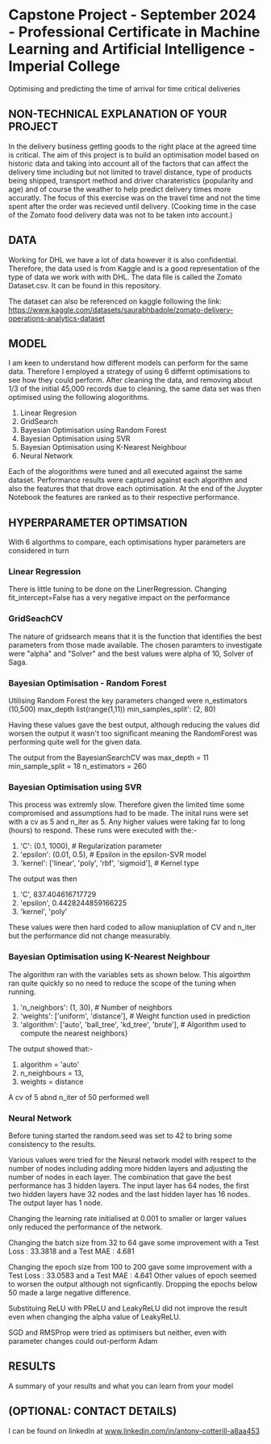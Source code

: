 # Capstone Project - September 2024 - Professional Certificate in Machine Learning and Artificial Intelligence - Imperial College
Optimising and predicting the time of arrival for time critical deliveries

## NON-TECHNICAL EXPLANATION OF YOUR PROJECT
In the delivery business getting goods to the right place at the agreed time is critical. The aim of this project is to build an optimisation model based on historic data and taking into account all of the factors that can affect the delivery time including but not limited to travel distance, type of products being shipped, transport method and driver charateristics (popularity and age) and of course the weather to help predict delivery times more accuratly. The focus of this exercise was on the travel time and not the time spent after the order was recieved until delivery. (Cooking time in the case of the Zomato food delivery data was not to be taken into account.)

## DATA
Working for DHL we have a lot of data however it is also confidential. Therefore, the data used is from Kaggle and is a good representation of the type of data we work with with DHL. The data file is called the Zomato Dataset.csv. It can be found in this repository.

The dataset can also be referenced on kaggle following the link: https://www.kaggle.com/datasets/saurabhbadole/zomato-delivery-operations-analytics-dataset

## MODEL 
I am keen to understand how different models can perform for the same data. Therefore I employed a strategy of using 6 differnt optimisations to see how they could perform. After cleaning the data, and removing about 1/3 of the initial 45,000 records due to cleaning, the same data set was then optimised using the following alogorithms.

1. Linear Regresion
2. GridSearch
3. Bayesian Optimisation using Random Forest
4. Bayesian Optimisation using SVR
5. Bayesian Optimisation using K-Nearest Neighbour
6. Neural Network

Each of the alogorithms were tuned and all executed against the same dataset. Performance results were captured against each algorithm and also the features that that drove each optimisation. At the end of the Juypter Notebook the features are ranked as to their respective performance.

## HYPERPARAMETER OPTIMSATION
With 6 algorthms to compare, each optimisations hyper parameters are considered in turn

### Linear Regression
There is little tuning to be done on the LinerRegression.
Changing fit_intercept=False has a very negative impact on the performance

### GridSeachCV
The nature of gridsearch means that it is the function that identifies the best parameters from those made available.
The chosen paramters to investigate were "alpha" and "Solver" and the best values were alpha of 10, Solver of Saga.

### Bayesian Optimisation - Random Forest
Utilising Random Forest the key parameters changed were n_estimators (10,500) max_depth list(range(1,11)) min_samples_split': (2, 80)

Having these values gave the best output, although reducing the values did worsen the output it wasn't too significant meaning the RandomForest was performing quite well for the given data.

The output from the BayesianSearchCV was max_depth = 11 min_sample_split = 18 n_estimators = 260

### Bayesian Optimisation using SVR
This process was extremly slow. Therefore given the limited time some compromised and assumptions had to be made.
The inital runs were set with a cv as 5 and n_iter as 5. Any higher values were taking far to long (hours) to respond. These runs were executed with the:-
1. 'C': (0.1, 1000),  # Regularization parameter
2. 'epsilon': (0.01, 0.5),  # Epsilon in the epsilon-SVR model
3. 'kernel': ['linear', 'poly', 'rbf', 'sigmoid'],  # Kernel type

The output was then
1. 'C', 837.404616717729
2. 'epsilon', 0.4428244859166225
3. 'kernel', 'poly'

These values were then hard coded to allow maniuplation of CV and n_iter but the performance did not change measurably.

### Bayesian Optimisation using K-Nearest Neighbour

The algorithm ran with the variables sets as shown below. This algoirthm ran quite quickly so no need to reduce the scope of the tuning when running.

1. 'n_neighbors': (1, 30),  # Number of neighbors
2. 'weights': ['uniform', 'distance'],  # Weight function used in prediction
3. 'algorithm': ['auto', 'ball_tree', 'kd_tree', 'brute'],  # Algorithm used to compute the nearest neighbors}

The output showed that:- 

1. algorithm = 'auto'
2. n_neighbours = 13,
3. weights = distance

A cv of 5 abnd n_iter of 50 performed well

### Neural Network

Before tuning started the random.seed was set to 42 to bring some consistency to the results. 

Various values were tried for the Neural network model with respect to the number of nodes including adding more hidden layers and adjusting the number of nodes in each layer. The combination that gave the best performance has 3 hidden layers. The input layer has 64 nodes, the first two hidden layers have 32 nodes and the last hidden layer has 16 nodes. The output layer has 1 node.

Changing the learning rate initialised at 0.001 to smaller or larger values only reduced the performance of the network.

Changing the batch size from 32 to 64 gave some improvement with a Test Loss : 33.3818 and a Test MAE : 4.681

Changing the epoch size from 100 to 200 gave some improvement with a Test Loss : 33.0583 and a Test MAE : 4.641 Other values of epoch seemed to worsen the output although not signficantly. Dropping the epochs below 50 made a large negative difference.

Substituing ReLU with PReLU and LeakyReLU did not improve the result even when changing the alpha value of LeakyReLU.

SGD and RMSProp were tried as optimisers but neither, even with parameter changes could out-perform Adam

## RESULTS
A summary of your results and what you can learn from your model 

## (OPTIONAL: CONTACT DETAILS)
I can be found on linkedIn at www.linkedin.com/in/antony-cotterill-a8aa453
